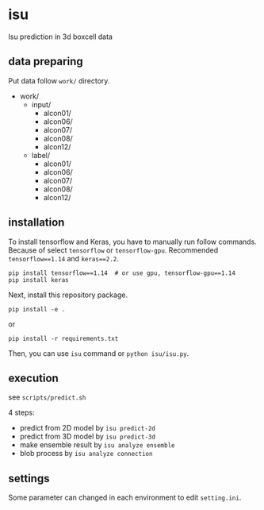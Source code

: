 # isu

Isu prediction in 3d boxcell data


## data preparing

Put data follow `work/` directory.

 - work/
   - input/
     - alcon01/
     - alcon06/
     - alcon07/
     - alcon08/
     - alcon12/
   - label/
     - alcon01/
     - alcon06/
     - alcon07/
     - alcon08/
     - alcon12/

## installation

To install tensorflow and Keras, you have to manually run follow commands. Because of select `tensorflow` or `tensorflow-gpu`. Recommended `tensorflow==1.14` and `keras==2.2`.

```
pip install tensorflow==1.14  # or use gpu, tensorflow-gpu==1.14
pip install keras
```

Next, install this repository package.

```
pip install -e .
```

or 

```
pip install -r requirements.txt
```

Then, you can use `isu` command or `python isu/isu.py`.


## execution

see `scripts/predict.sh`

4 steps:

 - predict from 2D model by `isu predict-2d`
 - predict from 3D model by `isu predict-3d`
 - make ensemble result by `isu analyze ensemble`
 - blob process by `isu analyze connection`


## settings

Some parameter can changed in each environment to edit `setting.ini`.
